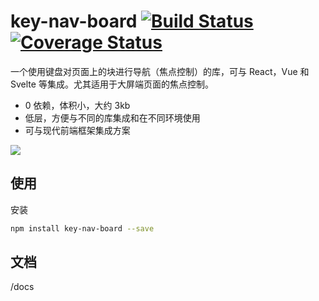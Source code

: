 # key-nav-board [![Build Status](https://travis-ci.org/William17/key-nav-board.png?branch=main)](http://travis-ci.org/William17/key-nav-board) [![Coverage Status](https://coveralls.io/repos/William17/key-nav-board/badge.svg?branch=main&service=github)](https://coveralls.io/github/William17/key-nav-board?branch=main)     

一个使用键盘对页面上的块进行导航（焦点控制）的库，可与 React，Vue 和 Svelte 等集成。尤其适用于大屏端页面的焦点控制。  

* 0 依赖，体积小，大约 3kb  
* 低层，方便与不同的库集成和在不同环境使用
* 可与现代前端框架集成方案       

![](https://raw.githubusercontent.com/William17/key-nav-board/main/demo.gif)

## 使用  
安装  
```sh
npm install key-nav-board --save 
```  

## 文档  
/docs  
